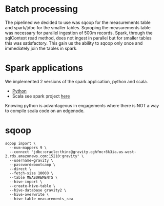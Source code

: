 # Batch processing
The pipelined we decided to use was sqoop for the measurements table and spark/jdbc for the smaller tables. Sqooping the measurements table was necessary for parallel ingestion of 500m records. Spark, through the sqlContext read method, does not ingest in parallel but for smaller tables this was satisfactory. This gain us the ability to sqoop only once and immediately join the tables in spark. 

# Spark applications
We implemented 2 versions of the spark application, python and scala.
* [Python](batch.py)
* Scala see spark project [here](../spark)

Knowing python is advantageous in engagements where there is NOT a way to compile scala code on an edgenode.

# sqoop
```
sqoop import \
  --num-mappers 9 \
  --connect "jdbc:oracle:thin:@gravity.cghfmcr8k3ia.us-west-2.rds.amazonaws.com:15210:gravity" \
  --username=gravity \
  --password=bootcamp \
  --direct \
  --fetch-size 10000 \
  --table MEASUREMENTS \
  --hive-import \
  --create-hive-table \
  --hive-database gravity2 \
  --hive-overwrite \
  --hive-table measurements_raw
```

